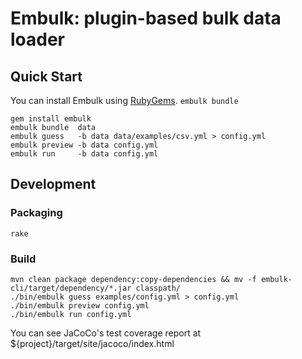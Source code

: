 # Embulk: plugin-based bulk data loader

## Quick Start

You can install Embulk using [RubyGems](https://rubygems.org/). `embulk bundle`

```
gem install embulk
embulk bundle  data
embulk guess   -b data data/examples/csv.yml > config.yml
embulk preview -b data config.yml
embulk run     -b data config.yml
```

## Development

### Packaging

```
rake
```

### Build

```
mvn clean package dependency:copy-dependencies && mv -f embulk-cli/target/dependency/*.jar classpath/
./bin/embulk guess examples/config.yml > config.yml
./bin/embulk preview config.yml
./bin/embulk run config.yml
```

You can see JaCoCo's test coverage report at ${project}/target/site/jacoco/index.html

